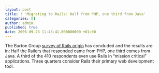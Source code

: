 ```yaml
---
layout: post
title: ! 'Migrating to Rails: Half from PHP, one third from Java'
categories: []
author: admin
published: true
date: 2005-09-23 11:45:41.000000000 +01:00
---
```

<p>The Burton Group <a href="http://www.surveymonkey.com/DisplaySummary.asp?SID=1360166&amp;U=136016677100">survey of Rails origin</a> has concluded and the results are in: Half the Railers that responded came from <span class="caps">PHP</span>, one third comes from Java. A third of the 410 respondents even use Rails in &#8220;mission critical&#8221; applications. Three quarters consider Rails their primary web development tool.</p>